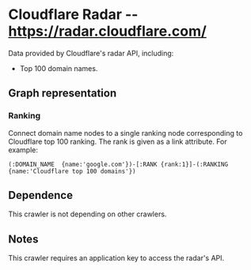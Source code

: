 # Cloudflare Radar -- https://radar.cloudflare.com/ 

Data provided by Cloudflare's radar API, including:
- Top 100 domain names.

## Graph representation

### Ranking
Connect domain name nodes to a single ranking node corresponding to Cloudflare
top 100 ranking. The rank is given as a link attribute.
For example:
```
(:DOMAIN_NAME  {name:'google.com'})-[:RANK {rank:1}]-(:RANKING {name:'Cloudflare top 100 domains'})
```

## Dependence

This crawler is not depending on other crawlers.

## Notes

This crawler requires an application key to access the radar's API.
